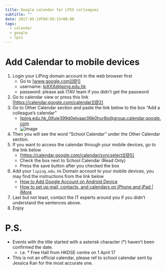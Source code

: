 ```yaml
---
title: Google calendar for LPSS colleagues
subtitle: ""
date: 2017-05-19T09:50:13+08:00
tags:
  - calendar
  - google
  - lpss
---
```


# Add Calendar to mobile devices

1. Login your LiPing domain account in the web browser first
    * Go to [www.google.com][@1]
    * username: lpXXX@liping.edu.hk
    * password: please ask ITAV team if you didn’t get the password
2. Go to calendar view or press this link [https://calendar.google.com/calendar][@2]
3. Go to Other Calendar section and paste the link below to the box “Add a colleague’s calendar”
    * [liping.edu.hk_0jfuie399d0elvaac06k0hur8o@group.calendar.google.com][@3]
    * ![image][@4]
4. Then you will see the word “School Calendar” under the Other Calendar section.
5. If you want to access the calendar through your mobile devices, go to the link below
    * [https://calendar.google.com/calendar/syncselect][@5]
    * Check the box next to School Calendar (Read Only)
    * Press the save button after you checked the box
6. Add your `liping.edu.hk` Domain account to your mobile devices, you may find the instructions from the link below
    * [How to Add Google Account on Android Device][@6]
    * [How to set up mail, contacts, and calendars on iPhone and iPad | iMore][@7]
7. Last but not least, contact the IT experts around you if you didn’t understand the sentences above.
8. Enjoy

# P.S.

* Events with the title started with a asterisk character (\*) haven’t been confirmed the date.
  * i.e.  \* Free Hall from HKDSE centre on 1 April 17
* This is not an official calendar, please ref to school calendar sent by Jessica Kan for the most accurate one.

<!-- reference links -->

[@1]: www.google.com
[@2]: https://calendar.google.com/calendar
[@3]: liping.edu.hk_0jfuie399d0elvaac06k0hur8o@group.calendar.google.com
[@4]: ./01.png
[@5]: https://calendar.google.com/calendar/syncselect
[@6]: https://www.recovery-android.com/add-google-account-on-android.html
[@7]: http://www.imore.com/how-to-set-up-mail-contacts-calendars-iphone-ipad#Gmail
